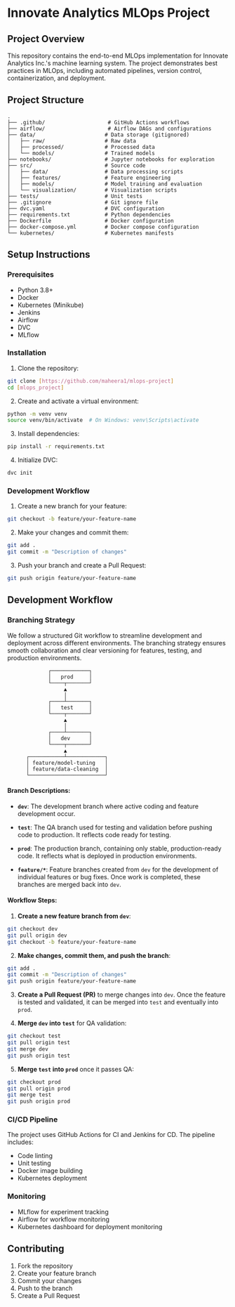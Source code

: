 # Innovate Analytics MLOps Project

## Project Overview
This repository contains the end-to-end MLOps implementation for Innovate Analytics Inc.'s machine learning system. The project demonstrates best practices in MLOps, including automated pipelines, version control, containerization, and deployment.

## Project Structure
```
.
├── .github/                    # GitHub Actions workflows
├── airflow/                    # Airflow DAGs and configurations
├── data/                      # Data storage (gitignored)
│   ├── raw/                   # Raw data
│   ├── processed/             # Processed data
│   └── models/                # Trained models
├── notebooks/                 # Jupyter notebooks for exploration
├── src/                       # Source code
│   ├── data/                  # Data processing scripts
│   ├── features/              # Feature engineering
│   ├── models/                # Model training and evaluation
│   └── visualization/         # Visualization scripts
├── tests/                     # Unit tests
├── .gitignore                 # Git ignore file
├── dvc.yaml                   # DVC configuration
├── requirements.txt           # Python dependencies
├── Dockerfile                 # Docker configuration
├── docker-compose.yml         # Docker compose configuration
└── kubernetes/                # Kubernetes manifests
```

## Setup Instructions

### Prerequisites
- Python 3.8+
- Docker
- Kubernetes (Minikube)
- Jenkins
- Airflow
- DVC
- MLflow

### Installation
1. Clone the repository:
```bash
git clone [https://github.com/maheera1/mlops-project]
cd [mlops_project]
```

2. Create and activate a virtual environment:
```bash
python -m venv venv
source venv/bin/activate  # On Windows: venv\Scripts\activate
```

3. Install dependencies:
```bash
pip install -r requirements.txt
```

4. Initialize DVC:
```bash
dvc init
```

### Development Workflow
1. Create a new branch for your feature:
```bash
git checkout -b feature/your-feature-name
```

2. Make your changes and commit them:
```bash
git add .
git commit -m "Description of changes"
```

3. Push your branch and create a Pull Request:
```bash
git push origin feature/your-feature-name
```

Development Workflow
--------------------

### Branching Strategy

We follow a structured Git workflow to streamline development and deployment across different environments. The branching strategy ensures smooth collaboration and clear versioning for features, testing, and production environments.


```         
             ┌────────────┐
             │   prod     │
             └────┬───────┘
                  ▲
                  │
             ┌────┴───────┐
             │   test     │
             └────┬───────┘
                  ▲
                  │
             ┌────┴───────┐
             │   dev      │
             └────┬───────┘
                  ▲
      ┌───────────┴────────────┐
      │ feature/model-tuning   │
      │ feature/data-cleaning  │
      └────────────────────────┘
```

#### Branch Descriptions:

-   **`dev`**: The development branch where active coding and feature development occur.

-   **`test`**: The QA branch used for testing and validation before pushing code to production. It reflects code ready for testing.

-   **`prod`**: The production branch, containing only stable, production-ready code. It reflects what is deployed in production environments.

-   **`feature/*`**: Feature branches created from `dev` for the development of individual features or bug fixes. Once work is completed, these branches are merged back into `dev`.

#### Workflow Steps:

1.  **Create a new feature branch from `dev`**:

```bash
git checkout dev
git pull origin dev
git checkout -b feature/your-feature-name
```

2.  **Make changes, commit them, and push the branch**:

```bash
git add .
git commit -m "Description of changes"
git push origin feature/your-feature-name
```

3.  **Create a Pull Request (PR)** to merge changes into `dev`. Once the feature is tested and validated, it can be merged into `test` and eventually into `prod`.

4.  **Merge `dev` into `test`** for QA validation:

```bash
git checkout test
git pull origin test
git merge dev
git push origin test
```

5.  **Merge `test` into `prod`** once it passes QA:

```bash
git checkout prod
git pull origin prod
git merge test
git push origin prod
```


### CI/CD Pipeline
The project uses GitHub Actions for CI and Jenkins for CD. The pipeline includes:
- Code linting
- Unit testing
- Docker image building
- Kubernetes deployment

### Monitoring
- MLflow for experiment tracking
- Airflow for workflow monitoring
- Kubernetes dashboard for deployment monitoring

## Contributing
1. Fork the repository
2. Create your feature branch
3. Commit your changes
4. Push to the branch
5. Create a Pull Request
